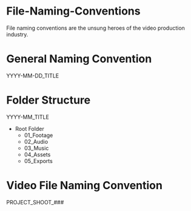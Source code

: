 # File-Naming-Conventions

File naming conventions are the unsung heroes of the video production industry.

# General Naming Convention

YYYY-MM-DD_TITLE

# Folder Structure

YYYY-MM_TITLE

- Root Folder
  - 01_Footage
  - 02_Audio
  - 03_Music
  - 04_Assets
  - 05_Exports

# Video File Naming Convention

PROJECT_SHOOT_###
